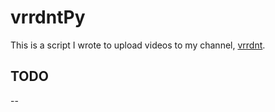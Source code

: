 # vrrdntPy

This is a script I wrote to upload videos to my channel, [vrrdnt](https://youtube.com/vrrdnt).

## TODO
--
